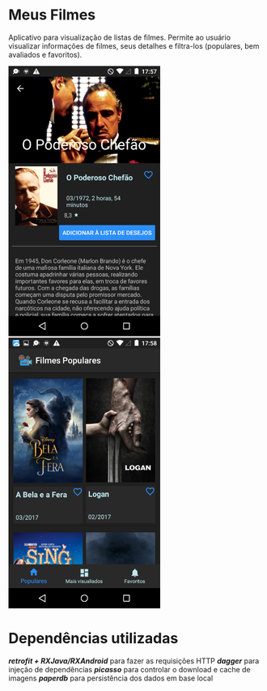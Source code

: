 # Meus Filmes
Aplicativo para visualização de listas de filmes. Permite ao usuário visualizar informações de filmes, seus detalhes e filtra-los (populares, bem avaliados e favoritos).

<img src="https://github.com/lucasbaiao/movies-search/blob/master/art/Screenshot_1.png" width="300">
<img src="https://github.com/lucasbaiao/movies-search/blob/master/art/Screenshot_2.png" width="300">

# Dependências utilizadas
***retrofit + RXJava/RXAndroid*** para fazer as requisições HTTP
***dagger*** para injeção de dependências
***picasso*** para controlar o download e cache de imagens
***paperdb*** para persistência dos dados em base local
